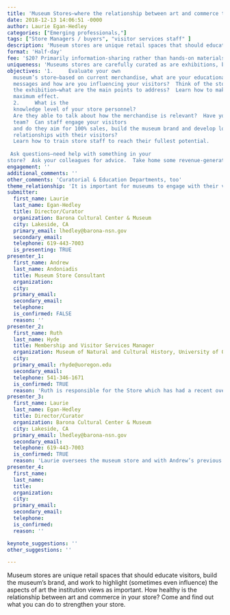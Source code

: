 ```yaml
---
title: 'Museum Stores—where the relationship between art and commerce thrives.'
date: 2018-12-13 14:06:51 -0000
author: Laurie Egan-Hedley
categories: ["Emerging professionals,"]
tags: ["Store Managers / buyers", "visitor services staff" ]
description: 'Museum stores are unique retail spaces that should educate visitors, build the museum’s brand, and work to highlight (sometimes even influence) the aspects of art the institution views as important.  How healthy is the relationship between art and commerce in your store?  Come and find out what you can do to strengthen your store.'
format: 'Half-day'
fee: '$20? Primarily information-sharing rather than hands-on materials-based workshop. Coffee and water would be a nice treat.'
uniqueness: 'Museums stores are carefully curated as are exhibitions, but their educational impact is often overlooked. We share our insights that may increase sales and visitors’ educational experiences.'
objectives: '1.     Evaluate your own
  museum’s store—based on current merchandise, what are your educational
  messages and how are you influencing your visitors?  Think of the store as the final portion of
  the exhibition—what are the main points to address?  Learn how to make subtle changes for
  maximum effect.
  2.     What is the
  knowledge level of your store personnel? 
  Are they able to talk about how the merchandise is relevant?  Have your collaborated with the curatorial
  team?  Can staff engage your visitors
  and do they aim for 100% sales, build the museum brand and develop long-term
  relationships with their visitors? 
  Learn how to train store staff to reach their fullest potential.
  
 Ask questions—need help with something in your
store?  Ask your colleagues for advice.  Take home some revenue-generating information.'
engagement: ''
additional_comments: ''
other_comments: 'Curatorial & Education Departments, too'
theme_relationship: 'It is important for museums to engage with their visitors on as many levels as possible. Museum stores have a tremendous impact on the visitor experience. We encourage participants to take another look at their stores and see how they can improve interdepartmental collaboration, increase staff knowledge, and perhaps even increase revenue.'
submitter:
  first_name: Laurie
  last_name: Egan-Hedley
  title: Director/Curator
  organization: Barona Cultural Center & Museum
  city: Lakeside, CA
  primary_email: lhedley@barona-nsn.gov
  secondary_email: 
  telephone: 619-443-7003
  is_presenting: TRUE
presenter_1:
  first_name: Andrew
  last_name: Andoniadis
  title: Museum Store Consultant
  organization: 
  city: 
  primary_email: 
  secondary_email: 
  telephone: 
  is_confirmed: FALSE
  reason: ''
presenter_2:
  first_name: Ruth
  last_name: Hyde
  title: Membership and Visitor Services Manager
  organization: Museum of Natural and Cultural History, University of Oregon
  city: 
  primary_email: rhyde@uoregon.edu
  secondary_email: 
  telephone: 541-346-1671
  is_confirmed: TRUE
  reason: 'Ruth is responsible for the Store which has had a recent overhaul and experienced success through collaboration among departments.'
presenter_3:
  first_name: Laurie
  last_name: Egan-Hedley
  title: Director/Curator
  organization: Barona Cultural Center & Museum
  city: Lakeside, CA
  primary_email: lhedley@barona-nsn.gov
  secondary_email: 
  telephone: 619-443-7003
  is_confirmed: TRUE
  reason: 'Laurie oversees the museum store and with Andrew’s previous insight, has turned the store into a profit-making educational space. Laurie has trained store personnel to be engaging, knowledgeable, and while aims for 100% sales, is proud of the 88% sales achieved last year.'
presenter_4:
  first_name: 
  last_name: 
  title: 
  organization: 
  city: 
  primary_email: 
  secondary_email: 
  telephone: 
  is_confirmed: 
  reason: ''

keynote_suggestions: ''
other_suggestions: ''

---
```

Museum stores are unique retail spaces that should educate visitors, build the museum’s brand, and work to highlight (sometimes even influence) the aspects of art the institution views as important.  How healthy is the relationship between art and commerce in your store?  Come and find out what you can do to strengthen your store.